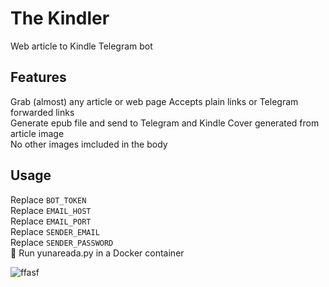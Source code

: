 # The Kindler
Web article to Kindle Telegram bot

## Features
Grab (almost) any article or web page
Accepts plain links or Telegram forwarded links  
Generate epub file and send to Telegram and Kindle
Cover generated from article image  
No other images imcluded in the body  

## Usage
Replace `BOT_TOKEN`  
Replace `EMAIL_HOST`  
Replace `EMAIL_PORT`  
Replace `SENDER_EMAIL`  
Replace `SENDER_PASSWORD`  
🏃 Run yunareada.py in a Docker container

![ffasf](https://github.com/Unknowing9428/The-Kindler/assets/144300469/2bbffad3-de52-45f9-b1c6-5b9e3219e99d)
